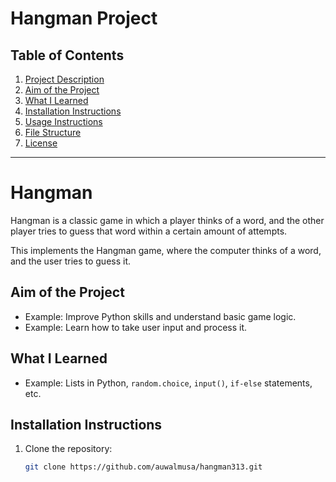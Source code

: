 # Hangman Project

## Table of Contents
1. [Project Description](#project-description)
2. [Aim of the Project](#aim-of-the-project)
3. [What I Learned](#what-i-learned)
4. [Installation Instructions](#installation-instructions)
5. [Usage Instructions](#usage-instructions)
6. [File Structure](#file-structure)
7. [License](#license)

---

# Hangman
Hangman is a classic game in which a player thinks of a word, and the other player tries to guess that word within a certain amount of attempts.

This implements the Hangman game, where the computer thinks of a word, and the user tries to guess it. 

## Aim of the Project
- Example: Improve Python skills and understand basic game logic.
- Example: Learn how to take user input and process it.

## What I Learned
- Example: Lists in Python, `random.choice`, `input()`, `if-else` statements, etc.

## Installation Instructions
1. Clone the repository:  
   ```bash
   git clone https://github.com/auwalmusa/hangman313.git
